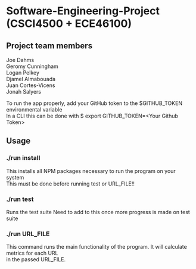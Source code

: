 # Software-Engineering-Project (CSCI4500 + ECE46100) 

## Project team members

Joe Dahms  
Geromy Cunningham  
Logan Pelkey  
Djamel Almabouada  
Juan Cortes-Vicens  
Jonah Salyers  

To run the app properly, add your GitHub token to the $GITHUB_TOKEN environmental variable  
In a CLI this can be done with $ export GITHUB_TOKEN=\<Your Github Token\>

## Usage

### ./run install
This installs all NPM packages necessary to run the program on your system  
This must be done before running test or URL_FILE!!  

### ./run test
Runs the test suite
Need to add to this once more progress is made on test suite

### ./run URL_FILE
This command runs the main functionality of the program. It will calculate metrics for each URL  
in the passed URL_FILE.
